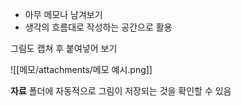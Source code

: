 - 아무 메모나 남겨보기
- 생각의 흐름대로 작성하는 공간으로 활용

그림도 캡쳐 후 붙여넣어 보기

![[메모/attachments/메모 예시.png]]

**자료** 폴더에 자동적으로 그림이 저장되는 것을 확인할 수 있음